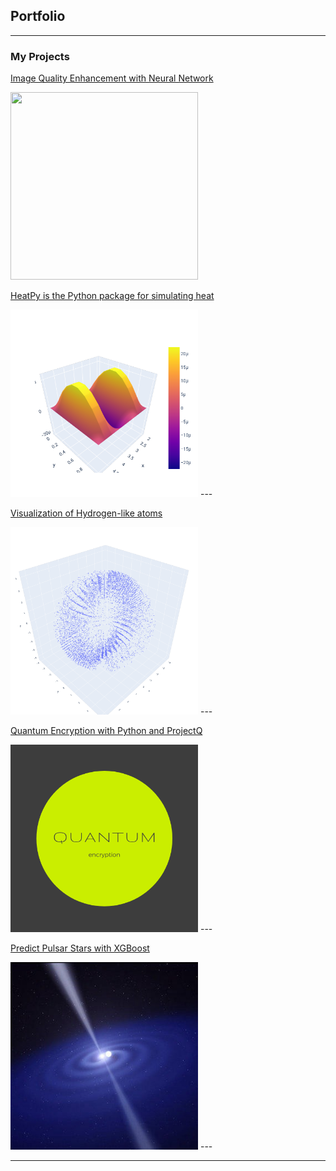 ## Portfolio

---

### My Projects

[Image Quality Enhancement with Neural Network ](https://github.com/marianna13/Notebooks/blob/master/CNN%20Improve%20Image%20Quality.ipynb)

<img src="images/CNN.jpg" width="300" height="300" />


[HeatPy is the Python package for simulating heat](https://github.com/marianna13/heatpy)

<img src="images/heatpy.png" width="300" height="300" />
---

[Visualization of Hydrogen-like atoms](https://github.com/marianna13/Notebooks/blob/master/Hydrogen.ipynb)

<img src="images/hydrogen.png" width="300" height="300" />
---

[Quantum Encryption with Python and ProjectQ](https://github.com/marianna13/Notebooks/blob/master/Quantum_Encryption.ipynb)

<img src="images/quantum.png" width="300" height="300" />
---

[Predict Pulsar Stars with XGBoost](https://github.com/marianna13/Notebooks/blob/master/Quantum_Encryption.ipynb)

<img src="images/pulsar.jpg" width="300" height="300" />
---




---

